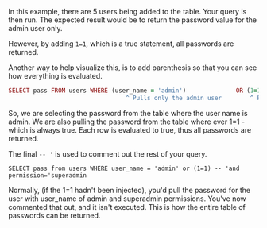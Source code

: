 In this example, there are 5 users being added to the table. Your query is then run. The expected result would be to return the password value for the admin user only.

However, by adding ```1=1```, which is a true statement, all passwords are returned.

Another way to help visualize this, is to add parenthesis so that you can see how everything is evaluated.

```ruby
SELECT pass FROM users WHERE (user_name = 'admin')              OR (1=1) -- '
                                 ^ Pulls only the admin user        ^ Pulls everything because 1=1
```
So, we are selecting the password from the table where the user name is admin. We are also pulling the password from the table where ever 1=1 - which is always true. Each row is evaluated to true, thus all passwords are returned.

The final ```-- '``` is used to comment out the rest of your query.

```SELECT pass from users WHERE user_name = 'admin' or (1=1) -- 'and permission='superadmin```

Normally, (if the 1=1 hadn't been injected), you'd pull the password for the user with user_name of admin and superadmin permissions. You've now commented that out, and it isn't executed. This is how the entire table of passwords can be returned.
